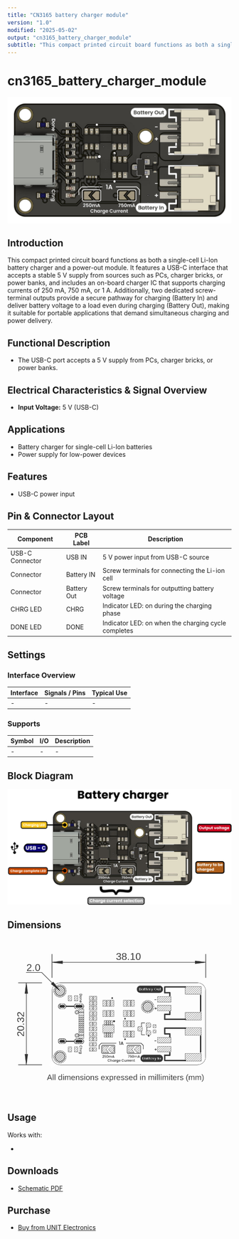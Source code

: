 ```yaml
---
title: "CN3165 battery charger module"
version: "1.0"
modified: "2025-05-02"
output: "cn3165_battery_charger_module"
subtitle: "This compact printed circuit board functions as both a single-cell Li-Ion battery charger and a power-out module"
---
```


<!--
# README_TEMPLATE.md
Este archivo sirve como entrada para generar un PDF técnico estilo datasheet.
Edita las secciones respetando el orden, sin eliminar los encabezados.
-->
 <!-- logo -->

# cn3165_battery_charger_module

![product](./images/product.jpg)

## Introduction


This compact printed circuit board functions as both a single-cell Li-Ion battery charger and a power-out module. It features a USB-C interface that accepts a stable 5 V supply from sources such as PCs, charger bricks, or power banks, and includes an on-board charger IC that supports charging currents of 250 mA, 750 mA, or 1 A. Additionally, two dedicated screw-terminal outputs provide a secure pathway for charging (Battery In) and deliver battery voltage to a load even during charging (Battery Out), making it suitable for portable applications that demand simultaneous charging and power delivery.

## Functional Description

- The USB-C port accepts a 5 V supply from PCs, charger bricks, or power banks.

## Electrical Characteristics & Signal Overview

- **Input Voltage:** 5 V (USB-C)

## Applications

- Battery charger for single-cell Li-Ion batteries
- Power supply for low-power devices


## Features

- USB-C power input


## Pin & Connector Layout

| Component         | PCB Label   | Description                                         |
|-------------------|-----------  |---------------------------------------------------  |
| USB-C Connector   | USB IN      | 5 V power input from USB-C source                   |
| Connector         | Battery IN  | Screw terminals for connecting the Li-ion cell      |
| Connector         | Battery Out | Screw terminals for outputting battery voltage      |
| CHRG LED          | CHRG        | Indicator LED: on during the charging phase         |
| DONE LED          | DONE        | Indicator LED: on when the charging cycle completes |

## Settings

### Interface Overview

| Interface  | Signals / Pins            | Typical Use                                         |
|------------|----------------------------|-----------------------------------------------------|
| -       | -  | -       |



###  Supports 


| Symbol | I/O   | Description                         |
| ------ | ----- | ----------------------------------- |
| -    | - | -           |


## Block Diagram

![Function Diagram](images/function-diagram.jpg)

## Dimensions

![Dimensions](images/dimensions.png)

## Usage

Works with:

- 

## Downloads

- [Schematic PDF](../../hardware/unit_sch_v_0_0_1_ue0089_cn3165_battery_charger.pdf)



## Purchase

- [Buy from UNIT Electronics](https://www.uelectronics.com)
